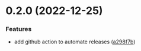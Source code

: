 # 0.2.0 (2022-12-25)


### Features

* add github action to automate releases ([a298f7b](https://github.com/Fred-Vatin/never-be-lost/commit/a298f7b073320a971044debc0b99ac9ef4947a76))



